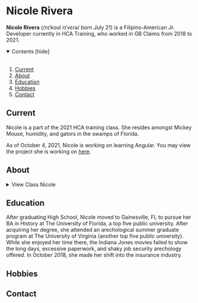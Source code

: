 <h1 align="left"> Nicole Rivera </h1>



**Nicole Rivera** (/nɪˈkoʊl rɪˈvɛrə/ born July 21) is a Filipino-American Jr. Developer currently in HCA Training, who worked in GB Claims from 2018 to 2021.

<!-- TABLE OF CONTENTS -->
<details open="open">
  <summary>Contents [hide]</summary>
 <br> 

1. [Current](#Current)
2. [About](#About)
3. [Education](#Education)
4. [Hobbies](#Hobbies)
5. [Contact](#Contact)

</details>

## Current

Nicole is a part of the 2021 HCA training class. She resides amongst Mickey Mouse, humidity, and gators in the swamps of Florida.

As of October 4, 2021, Nicole is working on learning Angular. You may view the project she is working on [here](#here). 

## About

<details><summary>View Class Nicole</summary>
<p>
  
```
class Nicole
  def initialize
    @name = 'Nicole Rivera'
    @age = 25
    @work = 'Technology Trainee'
    @education = [ 'University of Florida', 'University of Virginia' ]
    @hobbies = [ 'Eating', 'F1', 'Travel' ]
  end

  def current_location
    'Florida, USA'
  end

  def currently
    {
      craving: 'Vegan Ube Milkshakes',
      reading: 'Crisis in the Red Zone: The Story of the Deadliest Ebola Outbreak in History, and of the Outbreaks to Come - Richard Preston',
      learning: 'Angular'
     }
  end
end
```
  
</p>
</details>

## Education

After graduating High School, Nicole moved to Gainesville, FL to pursue her BA in History at The University of Florida, a top five public university. After acquiring her degree, she attended an arechological summer graduate program at The University of Virginia (another top five public university). While she enjoyed her time there, the Indiana Jones movies failed to show the long days, excessive paperwork, and shaky job security arechology offered. In October 2018, she made her shift into the insurance industry.

## Hobbies

## Contact
